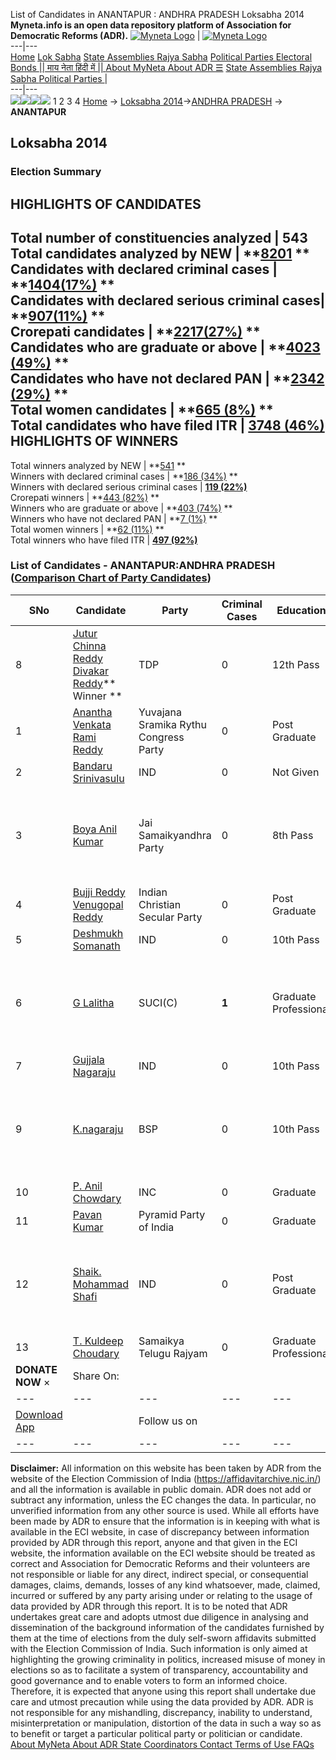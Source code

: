 List of Candidates in ANANTAPUR : ANDHRA PRADESH Loksabha 2014 
**Myneta.info is an open data repository platform of Association for Democratic Reforms (ADR).**
[![Myneta Logo](https://www.myneta.info/lib/img/myneta-logo.png)](https://www.myneta.info/) | [![Myneta Logo](https://www.myneta.info/lib/img/adr-logo.png)](https://adrindia.org)  
---|---  
[Home](https://www.myneta.info/) [Lok Sabha](https://www.myneta.info/#ls "Lok Sabha") [ State Assemblies ](https://www.myneta.info/#sa "State Assemblies") [Rajya Sabha](https://www.myneta.info/#rs "Rajya Sabha") [Political Parties ](https://www.myneta.info/party "Political Parties") [ Electoral Bonds ](https://www.myneta.info/electoral_bonds "Electoral Bonds") [ || माय नेता हिंदी में || ](https://translate.google.co.in/translate?prev=hp&hl=en&js=y&u=www.myneta.info&sl=en&tl=hi&history_state0=) [ About MyNeta ](https://adrindia.org/content/about-myneta) [ About ADR ](https://adrindia.org/about-adr/who-we-are) [☰](javascript:void\(0\))
[ State Assemblies ](https://www.myneta.info/#sa "State Assemblies") [ Rajya Sabha ](https://www.myneta.info/#rs "Rajya Sabha") [ Political Parties ](https://www.myneta.info/party "Political Parties")
|   
---|---  
![](https://www.myneta.info/lib/img/banner/banner-1.png)![](https://www.myneta.info/lib/img/banner/banner-2.png)![](https://www.myneta.info/lib/img/banner/banner-3.png)![](https://www.myneta.info/lib/img/banner/banner-4.png)
1  2  3  4 
[Home](https://www.myneta.info/) → [Loksabha 2014](https://www.myneta.info/ls2014/)→[ANDHRA PRADESH](https://www.myneta.info/ls2014/index.php?action=show_constituencies&state_id=1) → **ANANTAPUR**
### 
## Loksabha 2014
###  Election Summary 
HIGHLIGHTS OF CANDIDATES  
---  
Total number of constituencies analyzed |  543   
Total candidates analyzed by NEW | **[8201](https://www.myneta.info/ls2014/index.php?action=summary&subAction=candidates_analyzed&sort=candidate#summary) **  
Candidates with declared criminal cases | **[1404(17%)](https://www.myneta.info/ls2014/index.php?action=summary&subAction=crime&sort=candidate#summary) **  
Candidates with declared serious criminal cases| **[907(11%)](https://www.myneta.info/ls2014/index.php?action=summary&subAction=serious_crime&sort=candidate#summary) **  
Crorepati candidates | **[2217(27%)](https://www.myneta.info/ls2014/index.php?action=summary&subAction=crorepati&sort=candidate#summary) **  
Candidates who are graduate or above | **[4023 (49%)](https://www.myneta.info/ls2014/index.php?action=summary&subAction=education&sort=candidate#summary) **  
Candidates who have not declared PAN | **[2342 (29%)](https://www.myneta.info/ls2014/index.php?action=summary&subAction=without_pan&sort=candidate#summary) **  
Total women candidates | **[665 (8%)](https://www.myneta.info/ls2014/index.php?action=summary&subAction=women_candidate&sort=candidate#summary) **  
Total candidates who have filed ITR | [**3748 (46%)**](https://www.myneta.info/ls2014/index.php?action=summary&subAction=filed_itr&sort=candidate#summary)  
HIGHLIGHTS OF WINNERS  
---  
Total winners analyzed by NEW | **[541](https://www.myneta.info/ls2014/index.php?action=summary&subAction=winner_analyzed&sort=candidate#summary) **  
Winners with declared criminal cases | **[186 (34%)](https://www.myneta.info/ls2014/index.php?action=summary&subAction=winner_crime&sort=candidate#summary) **  
Winners with declared serious criminal cases | **[119 (22%)](https://www.myneta.info/ls2014/index.php?action=summary&subAction=winner_serious_crime&sort=candidate#summary)**  
Crorepati winners | **[443 (82%)](https://www.myneta.info/ls2014/index.php?action=summary&subAction=winner_crorepati&sort=candidate#summary) **  
Winners who are graduate or above | **[403 (74%)](https://www.myneta.info/ls2014/index.php?action=summary&subAction=winner_education&sort=candidate#summary) **  
Winners who have not declared PAN | **[7 (1%)](https://www.myneta.info/ls2014/index.php?action=summary&subAction=winner_without_pan&sort=candidate#summary) **  
Total women winners | **[62 (11%)](https://www.myneta.info/ls2014/index.php?action=summary&subAction=winner_women&sort=candidate#summary) **  
Total winners who have filed ITR | [**497 (92%)**](https://www.myneta.info/ls2014/index.php?action=summary&subAction=winner_filed_itr&sort=candidate#summary)  
### List of Candidates - ANANTAPUR:ANDHRA PRADESH ([Comparison Chart of Party Candidates](https://www.myneta.info/ls2014/comparisonchart.php?constituency_id=155))
SNo | Candidate| Party| Criminal Cases| Education| Age| Total Assets| Liabilities  
---|---|---|---|---|---|---|---  
8  | [Jutur Chinna Reddy Divakar Reddy](https://www.myneta.info/ls2014/candidate.php?candidate_id=8326)** Winner ** | TDP | 0 | 12th Pass| 70 | Rs 22,64,81,020 ~ 22 Crore+ | Rs 32,65,000 ~ 32 Lacs+  
1  | [Anantha Venkata Rami Reddy](https://www.myneta.info/ls2014/candidate.php?candidate_id=8325) | Yuvajana Sramika Rythu Congress Party | 0 | Post Graduate| 57 | Rs 2,63,01,000 ~ 2 Crore+ | Rs 0 ~   
2  | [Bandaru Srinivasulu](https://www.myneta.info/ls2014/candidate.php?candidate_id=9081) | IND | 0 | Not Given| 47 | Nil | Rs 0 ~   
3  | [Boya Anil Kumar](https://www.myneta.info/ls2014/candidate.php?candidate_id=9083) | Jai Samaikyandhra Party | 0 | 8th Pass| 26 | ![](https://myneta.info/image_v2.php?myneta_folder=ls2014&candidate_id=9083&col=ta) | ![](https://myneta.info/image_v2.php?myneta_folder=ls2014&candidate_id=9083&col=lia)  
4  | [Bujji Reddy Venugopal Reddy](https://www.myneta.info/ls2014/candidate.php?candidate_id=8330) | Indian Christian Secular Party | 0 | Post Graduate| 53 | Rs 13,31,648 ~ 13 Lacs+ | Rs 1,17,705 ~ 1 Lacs+  
5  | [Deshmukh Somanath](https://www.myneta.info/ls2014/candidate.php?candidate_id=8331) | IND | 0 | 10th Pass| 46 | Rs 50,63,528 ~ 50 Lacs+ | Rs 12,00,000 ~ 12 Lacs+  
6  | [G Lalitha](https://www.myneta.info/ls2014/candidate.php?candidate_id=8161) | SUCI(C) | **1** | Graduate Professional| 51 | ![](https://myneta.info/image_v2.php?myneta_folder=ls2014&candidate_id=8161&col=ta) | ![](https://myneta.info/image_v2.php?myneta_folder=ls2014&candidate_id=8161&col=lia)  
7  | [Gujjala Nagaraju](https://www.myneta.info/ls2014/candidate.php?candidate_id=9080) | IND | 0 | 10th Pass| 37 | Rs 5,28,46,700 ~ 5 Crore+ | Rs 0 ~   
9  | [K.nagaraju](https://www.myneta.info/ls2014/candidate.php?candidate_id=9087) | BSP | 0 | 10th Pass| 40 | ![](https://myneta.info/image_v2.php?myneta_folder=ls2014&candidate_id=9087&col=ta) | ![](https://myneta.info/image_v2.php?myneta_folder=ls2014&candidate_id=9087&col=lia)  
10  | [P. Anil Chowdary](https://www.myneta.info/ls2014/candidate.php?candidate_id=9079) | INC | 0 | Graduate| 46 | Rs 1,02,40,000 ~ 1 Crore+ | Rs 13,95,000 ~ 13 Lacs+  
11  | [Pavan Kumar](https://www.myneta.info/ls2014/candidate.php?candidate_id=9082) | Pyramid Party of India | 0 | Graduate| 27 | Rs 50,000 ~ 50 Thou+ | Rs 0 ~   
12  | [Shaik. Mohammad Shafi](https://www.myneta.info/ls2014/candidate.php?candidate_id=9086) | IND | 0 | Post Graduate| 54 | ![](https://myneta.info/image_v2.php?myneta_folder=ls2014&candidate_id=9086&col=ta) | ![](https://myneta.info/image_v2.php?myneta_folder=ls2014&candidate_id=9086&col=lia)  
13  | [T. Kuldeep Choudary](https://www.myneta.info/ls2014/candidate.php?candidate_id=9085) | Samaikya Telugu Rajyam | 0 | Graduate Professional| 60 | Rs 9,13,31,000 ~ 9 Crore+ | Rs 6,36,000 ~ 6 Lacs+  
|  **DONATE NOW** × |  Share On:  | [](https://api.whatsapp.com/send?text=https%3A%2F%2Fmyneta.info%2Fpunjab2022%2Findex.php%3Faction%3Dshow_constituencies%26state_id%3D19) | [](https://www.facebook.com/sharer/sharer.php?u=https%3A%2F%2Fmyneta.info%2Fpunjab2022%2Findex.php%3Faction%3Dshow_constituencies%26state_id%3D19) | [](https://twitter.com/share?url=https%3A%2F%2Fmyneta.info%2Fpunjab2022%2Findex.php%3Faction%3Dshow_constituencies%26state_id%3D19)  
---|---|---|---|---  
| [ Download App ](https://play.google.com/store/apps/details?id=com.webrosoft.myneta1&pcampaignid=pcampaignidMKT-Other-global-all-co-prtnr-py-PartBadge-Mar2515-1) | [](https://play.google.com/store/apps/details?id=com.webrosoft.myneta1&pcampaignid=pcampaignidMKT-Other-global-all-co-prtnr-py-PartBadge-Mar2515-1) |  Follow us on  | [](https://www.facebook.com/adrindia.org/) | [](https://twitter.com/adrspeaks) | [](https://groups.google.com/g/national-election-watch?hl=en&pli=1) | [](https://www.instagram.com/adrspeaks/) | [](https://www.youtube.com/user/adrspeaks) | [](https://sharechat.com/profile/adrspeaks)  
---|---|---|---|---|---|---|---|---  
**Disclaimer:** All information on this website has been taken by ADR from the website of the Election Commission of India (https://affidavitarchive.nic.in/) and all the information is available in public domain. ADR does not add or subtract any information, unless the EC changes the data. In particular, no unverified information from any other source is used. While all efforts have been made by ADR to ensure that the information is in keeping with what is available in the ECI website, in case of discrepancy between information provided by ADR through this report, anyone and that given in the ECI website, the information available on the ECI website should be treated as correct and Association for Democratic Reforms and their volunteers are not responsible or liable for any direct, indirect special, or consequential damages, claims, demands, losses of any kind whatsoever, made, claimed, incurred or suffered by any party arising under or relating to the usage of data provided by ADR through this report. It is to be noted that ADR undertakes great care and adopts utmost due diligence in analysing and dissemination of the background information of the candidates furnished by them at the time of elections from the duly self-sworn affidavits submitted with the Election Commission of India. Such information is only aimed at highlighting the growing criminality in politics, increased misuse of money in elections so as to facilitate a system of transparency, accountability and good governance and to enable voters to form an informed choice. Therefore, it is expected that anyone using this report shall undertake due care and utmost precaution while using the data provided by ADR. ADR is not responsible for any mishandling, discrepancy, inability to understand, misinterpretation or manipulation, distortion of the data in such a way so as to benefit or target a particular political party or politician or candidate. 
[ About MyNeta ](https://adrindia.org/content/about-myneta) [ About ADR ](https://adrindia.org/about-adr/who-we-are) [ State Coordinators ](https://adrindia.org/about-adr/state-coordinators) [ Contact ](https://adrindia.org/contact-us) [ Terms of Use ](https://adrindia.org/content/adr-terms-use) [ FAQs ](https://adrindia.org/content/faqs)
